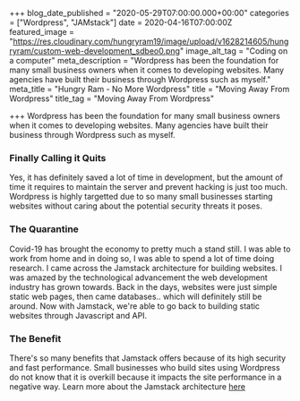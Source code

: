+++
blog_date_published = "2020-05-29T07:00:00.000+00:00"
categories = ["Wordpress", "JAMstack"]
date = 2020-04-16T07:00:00Z
featured_image = "https://res.cloudinary.com/hungryram19/image/upload/v1628214605/hungryram/custom-web-development_sdbeo0.png"
image_alt_tag = "Coding on a computer"
meta_description = "Wordpress has been the foundation for many small business owners when it comes to developing websites. Many agencies have built their business through Wordpress such as myself."
meta_title = "Hungry Ram - No More Wordpress"
title = "Moving Away From Wordpress"
title_tag = "Moving Away From Wordpress"

+++
Wordpress has been the foundation for many small business owners when it comes to developing websites. Many agencies have built their business through Wordpress such as myself.

### Finally Calling it Quits

Yes, it has definitely saved a lot of time in development, but the amount of time it requires to maintain the server and prevent hacking is just too much. Wordpress is highly targetted due to so many small businesses starting websites without caring about the potential security threats it poses.

### The Quarantine

Covid-19 has brought the economy to pretty much a stand still. I was able to work from home and in doing so, I was able to spend a lot of time doing research. I came across the Jamstack architecture for building websites. I was amazed by the technological advancement the web development industry has grown towards. Back in the days, websites were just simple static web pages, then came databases.. which will definitely still be around. Now with Jamstack, we're able to go back to building static websites through Javascript and API.

### The Benefit

There's so many benefits that Jamstack offers because of its high security and fast performance. Small businesses who build sites using Wordpress do not know that it is overkill because it impacts the site performance in a negative way. Learn more about the Jamstack architecture [here](https://jamstack.org)